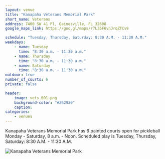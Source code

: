 ```yaml
---
layout: venue
title: "Kanapaha Veterans Memorial Park"
short_name: Veterans
address: 7400 SW 41 Pl, Gainesville, FL 32608
google_maps_link: https://goo.gl/maps/r7LZ6F6vnJrqZTCv9

schedule: "Tuesday, Thursday, Saturday: 8:30 A.M. - 11:30 A.M."
weekdays:
    - name: Tuesday
      time: "8:30 a.m. - 11:30 a.m."
    - name: Thursday
      time: "8:30 a.m. - 11:30 a.m."
    - name: Saturday
      time: "8:30 a.m. - 11:30 a.m." 
outdoor: true
number_of_courts: 6
private: false

header:
    image: vets_001.png
    background-color: "#262930"
    caption: 
categories:
    - venues
---
```

<!--more-->

Kanapaha Veterans Memorial Park has 6 painted courts open for pickleball Monday - Saturday, 8 a.m. - Noon. Scheduled play is Tuesday, Thursday, Saturday: 8:30 A.M. - 11:30 A.M. 

![Kanapaha Veterans Memorial Park](/images/vets_002.png)
